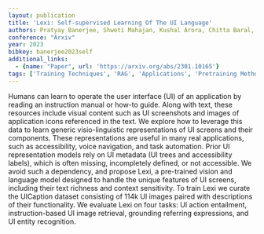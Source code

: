 ```yaml
---
layout: publication
title: 'Lexi: Self-supervised Learning Of The UI Language'
authors: Pratyay Banerjee, Shweti Mahajan, Kushal Arora, Chitta Baral, Oriana Riva
conference: "Arxiv"
year: 2023
bibkey: banerjee2023self
additional_links:
  - {name: "Paper", url: 'https://arxiv.org/abs/2301.10165'}
tags: ['Training Techniques', 'RAG', 'Applications', 'Pretraining Methods']
---
```

Humans can learn to operate the user interface (UI) of an application by
reading an instruction manual or how-to guide. Along with text, these resources
include visual content such as UI screenshots and images of application icons
referenced in the text. We explore how to leverage this data to learn generic
visio-linguistic representations of UI screens and their components. These
representations are useful in many real applications, such as accessibility,
voice navigation, and task automation. Prior UI representation models rely on
UI metadata (UI trees and accessibility labels), which is often missing,
incompletely defined, or not accessible. We avoid such a dependency, and
propose Lexi, a pre-trained vision and language model designed to handle the
unique features of UI screens, including their text richness and context
sensitivity. To train Lexi we curate the UICaption dataset consisting of 114k
UI images paired with descriptions of their functionality. We evaluate Lexi on
four tasks: UI action entailment, instruction-based UI image retrieval,
grounding referring expressions, and UI entity recognition.
